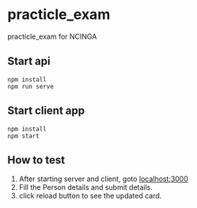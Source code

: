 # practicle_exam
practicle_exam for NCINGA


## Start api

    npm install
    npm run serve

## Start client app

    npm install
    npm start

## How to test
1. After starting server and client, goto [localhost:3000](http://localhost:3000/)
2. Fill the Person details and submit details.
3. click reload button to see the updated card.
